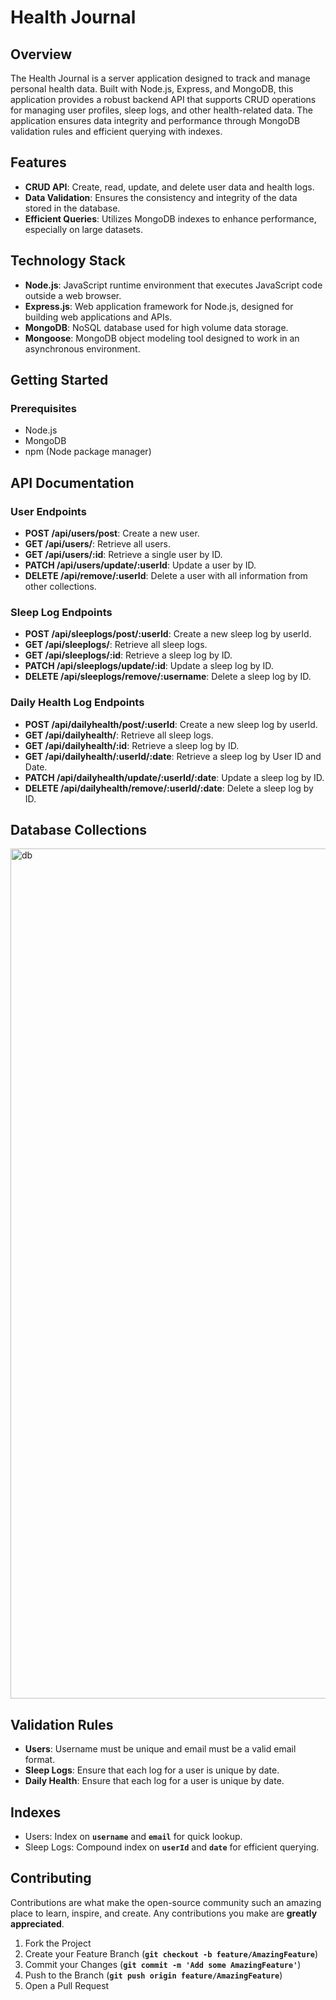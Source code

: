 # **Health Journal**

## **Overview**

The Health Journal is a server application designed to track and manage personal health data. Built with Node.js, Express, and MongoDB, this application provides a robust backend API that supports CRUD operations for managing user profiles, sleep logs, and other health-related data. The application ensures data integrity and performance through MongoDB validation rules and efficient querying with indexes.

## **Features**

- **CRUD API**: Create, read, update, and delete user data and health logs.
- **Data Validation**: Ensures the consistency and integrity of the data stored in the database.
- **Efficient Queries**: Utilizes MongoDB indexes to enhance performance, especially on large datasets.

## **Technology Stack**

- **Node.js**: JavaScript runtime environment that executes JavaScript code outside a web browser.
- **Express.js**: Web application framework for Node.js, designed for building web applications and APIs.
- **MongoDB**: NoSQL database used for high volume data storage.
- **Mongoose**: MongoDB object modeling tool designed to work in an asynchronous environment.

## **Getting Started**

### **Prerequisites**

- Node.js
- MongoDB
- npm (Node package manager)

## **API Documentation**

### **User Endpoints**

- **POST /api/users/post**: Create a new user.
- **GET /api/users/**: Retrieve all users.
- **GET /api/users/:id**: Retrieve a single user by ID.
- **PATCH /api/users/update/:userId**: Update a user by ID.
- **DELETE /api/remove/:userId**: Delete a user with all information from other collections.

### **Sleep Log Endpoints**

- **POST /api/sleeplogs/post/:userId**: Create a new sleep log by userId.
- **GET /api/sleeplogs/**: Retrieve all sleep logs.
- **GET /api/sleeplogs/:id**: Retrieve a sleep log by ID.
- **PATCH /api/sleeplogs/update/:id**: Update a sleep log by ID.
- **DELETE /api/sleeplogs/remove/:username**: Delete a sleep log by ID.

### **Daily Health Log Endpoints**

- **POST /api/dailyhealth/post/:userId**: Create a new sleep log by userId.
- **GET /api/dailyhealth/**: Retrieve all sleep logs.
- **GET /api/dailyhealth/:id**: Retrieve a sleep log by ID.
- **GET /api/dailyhealth/:userId/:date**: Retrieve a sleep log by User ID and Date.
- **PATCH /api/dailyhealth/update/:userId/:date**: Update a sleep log by ID.
- **DELETE /api/dailyhealth/remove/:userId/:date**: Delete a sleep log by ID.

## **Database Collections**

<img width="1360" alt="db" src="https://github.com/Katterina71/Health-Journal/assets/161891975/ae5a916b-1dd8-4b05-88fc-de8ed3a5074f">

## **Validation Rules**

- **Users**: Username must be unique and email must be a valid email format.
- **Sleep Logs**: Ensure that each log for a user is unique by date.
- **Daily Health**: Ensure that each log for a user is unique by date.

## **Indexes**

- Users: Index on **`username`** and **`email`** for quick lookup.
- Sleep Logs: Compound index on **`userId`** and **`date`** for efficient querying.

## **Contributing**

Contributions are what make the open-source community such an amazing place to learn, inspire, and create. Any contributions you make are **greatly appreciated**.

1. Fork the Project
2. Create your Feature Branch (**`git checkout -b feature/AmazingFeature`**)
3. Commit your Changes (**`git commit -m 'Add some AmazingFeature'`**)
4. Push to the Branch (**`git push origin feature/AmazingFeature`**)
5. Open a Pull Request
